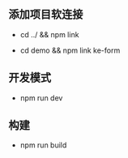 ## 添加项目软连接
- cd ../ && npm link

- cd demo && npm link ke-form

## 开发模式

- npm run dev

## 构建

- npm run build

